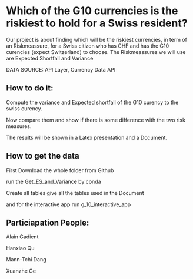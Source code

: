 Which of the G10 currencies is the riskiest to hold for a Swiss resident?
====

Our project is about finding which will be the riskiest currencies, in term of an Riskmeassure, for a Swiss citizen who has CHF and has the G10 curencies (expect Switzerland) to choose.
The Riskmeassures we will use are Expected Shortfall and Variance




DATA SOURCE: API Layer, Currency Data API



How to do it:
---
Compute the variance and Expected shortfall of the G10 curency to the swiss curency. 

Now compare them and show if there is some difference with the two risk measures. 

The results will be shown in a Latex presentation and a Document.

How to get the data
---
First Download the whole folder from Github

run the Get_ES_and_Variance by conda

Create all tables give all the tables used in the Document

and for the interactive app run g_10_interactive_app

Particiapation People:
---
Alain Gadient

Hanxiao Qu

Mann-Tchi Dang

Xuanzhe Ge
